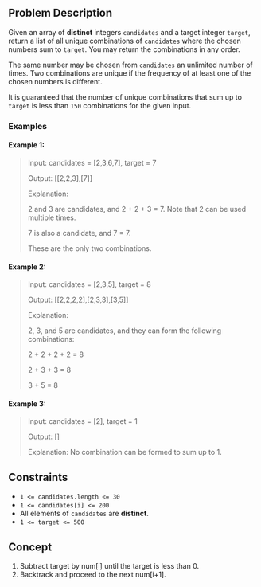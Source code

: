 ## Problem Description

Given an array of **distinct** integers `candidates` and a target integer `target`, return a list of all unique combinations of `candidates` where the chosen numbers sum to `target`. You may return the combinations in any order.

The same number may be chosen from `candidates` an unlimited number of times. Two combinations are unique if the frequency of at least one of the chosen numbers is different.

It is guaranteed that the number of unique combinations that sum up to `target` is less than `150` combinations for the given input.

### Examples

#### Example 1:
> Input: candidates = [2,3,6,7], target = 7
> 
> Output: [[2,2,3],[7]]
> 
> Explanation:
> 
> 2 and 3 are candidates, and 2 + 2 + 3 = 7. Note that 2 can be used multiple times.
> 
> 7 is also a candidate, and 7 = 7.
> 
> These are the only two combinations.

#### Example 2:
> Input: candidates = [2,3,5], target = 8
> 
> Output: [[2,2,2,2],[2,3,3],[3,5]]
> 
> Explanation:
> 
> 2, 3, and 5 are candidates, and they can form the following combinations:
> 
> 2 + 2 + 2 + 2 = 8
> 
> 2 + 3 + 3 = 8
> 
> 3 + 5 = 8

#### Example 3:
> Input: candidates = [2], target = 1
> 
> Output: []
> 
> Explanation: No combination can be formed to sum up to 1.

## Constraints

- `1 <= candidates.length <= 30`
- `1 <= candidates[i] <= 200`
- All elements of `candidates` are **distinct**.
- `1 <= target <= 500`

## Concept
1. Subtract target by num[i] until the target is less than 0.
2. Backtrack and proceed to the next num[i+1].
